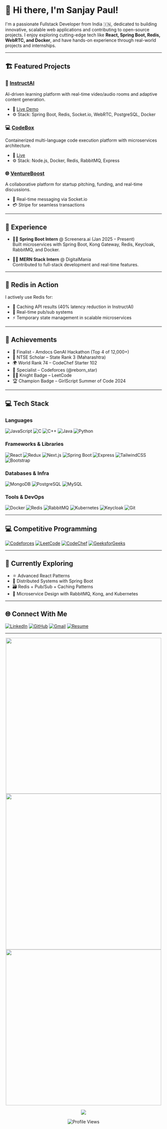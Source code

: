 # 👋 Hi there, I'm Sanjay Paul!

I'm a passionate Fullstack Developer from India 🇮🇳, dedicated to building innovative, scalable web applications and contributing to open-source projects. I enjoy exploring cutting-edge tech like **React, Spring Boot, Redis, WebRTC, and Docker**, and have hands-on experience through real-world projects and internships.

---

## 🏗️ Featured Projects

### 🚀 [InstructAI](https://github.com/rebornstar1/InstructAI)
AI-driven learning platform with real-time video/audio rooms and adaptive content generation.
- 🔗 [Live Demo](https://instruct-ai-oher.vercel.app)
- ⚙️ Stack: Spring Boot, Redis, Socket.io, WebRTC, PostgreSQL, Docker

### 💻 [CodeBox](https://github.com/rebornstar1/CodeBox)
Containerized multi-language code execution platform with microservices architecture.
- 🔗 [Live](https://code-box-gamma.vercel.app)
- ⚙️ Stack: Node.js, Docker, Redis, RabbitMQ, Express

### 🌐 [VentureBoost](https://github.com/rebornstar1/VentureBoost)
A collaborative platform for startup pitching, funding, and real-time discussions.
- 💬 Real-time messaging via Socket.io
- 💳 Stripe for seamless transactions

---

## 💼 Experience

- 👨‍💻 **Spring Boot Intern** @ Screenera.ai (Jan 2025 – Present)  
  Built microservices with Spring Boot, Kong Gateway, Redis, Keycloak, RabbitMQ, and Docker.

- 👨‍💻 **MERN Stack Intern** @ DigitalMania  
  Contributed to full-stack development and real-time features.

---

## 🧠 Redis in Action

I actively use Redis for:
- 🔄 Caching API results (40% latency reduction in InstructAI)
- 🔔 Real-time pub/sub systems
- ⚡ Temporary state management in scalable microservices

---

## 🏅 Achievements

- 🥇 Finalist - Amdocs GenAI Hackathon (Top 4 of 12,000+)
- 🧠 NTSE Scholar – State Rank 3 (Maharashtra)
- 🌍 World Rank 74 – CodeChef Starter 102
- 🧮 Specialist – Codeforces (@reborn_star)
- 🦸‍♂️ Knight Badge – LeetCode
- 🏆 Champion Badge – GirlScript Summer of Code 2024

---

## 💻 Tech Stack

### Languages  
![JavaScript](https://img.shields.io/badge/javascript-%23323330.svg?style=for-the-badge&logo=javascript&logoColor=%23F7DF1E)
![C](https://img.shields.io/badge/c-%2300599C.svg?style=for-the-badge&logo=c&logoColor=white)
![C++](https://img.shields.io/badge/c++-%2300599C.svg?style=for-the-badge&logo=c%2B%2B&logoColor=white)
![Java](https://img.shields.io/badge/java-%23ED8B00.svg?style=for-the-badge&logo=java&logoColor=white)
![Python](https://img.shields.io/badge/python-%2314354C.svg?style=for-the-badge&logo=python&logoColor=white)

### Frameworks & Libraries  
![React](https://img.shields.io/badge/react-%2320232a.svg?style=for-the-badge&logo=react&logoColor=%2361DAFB)
![Redux](https://img.shields.io/badge/redux-%23593d88.svg?style=for-the-badge&logo=redux&logoColor=white)
![Next.js](https://img.shields.io/badge/next-black?style=for-the-badge&logo=next.js&logoColor=white)
![Spring Boot](https://img.shields.io/badge/Spring_Boot-F2F4F9?style=for-the-badge&logo=spring-boot)
![Express](https://img.shields.io/badge/express.js-%23404d59.svg?style=for-the-badge&logo=express&logoColor=%2361DAFB)
![TailwindCSS](https://img.shields.io/badge/tailwindcss-%2338B2AC.svg?style=for-the-badge&logo=tailwind-css&logoColor=white)
![Bootstrap](https://img.shields.io/badge/bootstrap-%23563D7C.svg?style=for-the-badge&logo=bootstrap&logoColor=white)

### Databases & Infra  
![MongoDB](https://img.shields.io/badge/MongoDB-%234ea94b.svg?style=for-the-badge&logo=mongodb&logoColor=white)
![PostgreSQL](https://img.shields.io/badge/PostgreSQL-%23316192.svg?style=for-the-badge&logo=postgresql&logoColor=white)
![MySQL](https://img.shields.io/badge/mysql-%2300f.svg?style=for-the-badge&logo=mysql&logoColor=white)

### Tools & DevOps  
![Docker](https://img.shields.io/badge/Docker-%230db7ed.svg?style=for-the-badge&logo=docker&logoColor=white)
![Redis](https://img.shields.io/badge/Redis-%23DC382D.svg?style=for-the-badge&logo=redis&logoColor=white)
![RabbitMQ](https://img.shields.io/badge/RabbitMQ-FF6600.svg?style=for-the-badge&logo=rabbitmq&logoColor=white)
![Kubernetes](https://img.shields.io/badge/kubernetes-%23326ce5.svg?style=for-the-badge&logo=kubernetes&logoColor=white)
![Keycloak](https://img.shields.io/badge/keycloak-1A1A1A.svg?style=for-the-badge&logo=keycloak&logoColor=white)
![Git](https://img.shields.io/badge/git-%23F05033.svg?style=for-the-badge&logo=git&logoColor=white)

---

## 💻 Competitive Programming

[![Codeforces](https://img.shields.io/badge/Codeforces-445f9d?style=for-the-badge&logo=Codeforces&logoColor=white)](https://codeforces.com/profile/reborn_star)
[![LeetCode](https://img.shields.io/badge/LeetCode-000000?style=for-the-badge&logo=LeetCode&logoColor=#d16c06)](https://leetcode.com/u/reborn_star)
[![CodeChef](https://img.shields.io/badge/CodeChef-%23964B00.svg?style=for-the-badge&logo=CodeChef&logoColor=white)](https://www.codechef.com/users/reborn_star)
[![GeeksforGeeks](https://img.shields.io/badge/GeeksforGeeks-gray?style=for-the-badge&logo=geeksforgeeks&logoColor=35914c)](https://auth.geeksforgeeks.org/user/reborn_star)

---

## 🌱 Currently Exploring
- ⚛️ Advanced React Patterns
- 🧪 Distributed Systems with Spring Boot
- 🗃️ Redis + Pub/Sub + Caching Patterns
- 🧠 Microservice Design with RabbitMQ, Kong, and Kubernetes

---

## 🌐 Connect With Me

[![LinkedIn](https://img.shields.io/badge/LinkedIn-%230077B5.svg?style=for-the-badge&logo=linkedin&logoColor=white)](https://www.linkedin.com/in/sanjay-manikrao-paul/)
[![GitHub](https://img.shields.io/badge/github-%23121011.svg?style=for-the-badge&logo=github&logoColor=white)](https://github.com/rebornstar1)
[![Gmail](https://img.shields.io/badge/Gmail-D14836?style=for-the-badge&logo=gmail&logoColor=white)](mailto:paulsanjaymanikrao67@gmail.com)
[![Resume](https://img.shields.io/badge/Resume-View-blue?style=for-the-badge&logo=google-drive)](https://github.com/rebornstar1/resume/blob/main/Sanjay_Paul_Resume.pdf)

---

<p align="center">
  <img src="https://github-readme-stats.vercel.app/api?username=rebornstar1&show_icons=true&theme=react&border_color=61dafb&include_all_commits=true" width="500"/>
  <img src="http://github-readme-streak-stats.herokuapp.com?user=rebornstar1&theme=react&border=61DAFB&fire=DDB80F" width="500"/>
  <img src="https://github-readme-stats.vercel.app/api/top-langs?username=rebornstar1&show_icons=true&theme=react&border_color=61dafb&layout=compact" width="500"/>
</p>

<p align="center">
  <img src="https://github-profile-trophy.vercel.app/?username=rebornstar1&theme=radical&no-frame=false&no-bg=true&margin-w=4" />
</p>

<p align="center">
  <img src="https://visitcount.itsvg.in/api?id=rebornstar1&icon=0&color=0" alt="Profile Views" />
</p>
